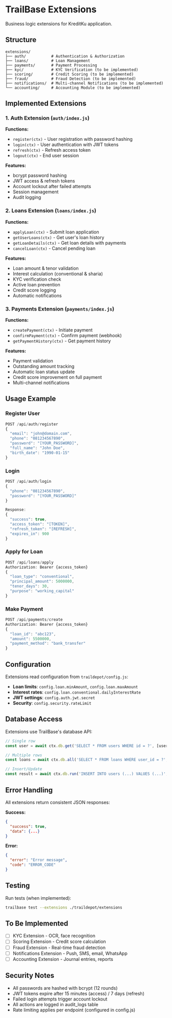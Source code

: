 # TrailBase Extensions

Business logic extensions for KreditKu application.

## Structure

```
extensions/
├── auth/           # Authentication & Authorization
├── loans/          # Loan Management
├── payments/       # Payment Processing
├── kyc/            # KYC Verification (to be implemented)
├── scoring/        # Credit Scoring (to be implemented)
├── fraud/          # Fraud Detection (to be implemented)
├── notifications/  # Multi-channel Notifications (to be implemented)
└── accounting/     # Accounting Module (to be implemented)
```

## Implemented Extensions

### 1. Auth Extension (`auth/index.js`)

**Functions:**
- `register(ctx)` - User registration with password hashing
- `login(ctx)` - User authentication with JWT tokens
- `refresh(ctx)` - Refresh access token
- `logout(ctx)` - End user session

**Features:**
- bcrypt password hashing
- JWT access & refresh tokens
- Account lockout after failed attempts
- Session management
- Audit logging

### 2. Loans Extension (`loans/index.js`)

**Functions:**
- `applyLoan(ctx)` - Submit loan application
- `getUserLoans(ctx)` - Get user's loan history
- `getLoanDetails(ctx)` - Get loan details with payments
- `cancelLoan(ctx)` - Cancel pending loan

**Features:**
- Loan amount & tenor validation
- Interest calculation (conventional & sharia)
- KYC verification check
- Active loan prevention
- Credit score logging
- Automatic notifications

### 3. Payments Extension (`payments/index.js`)

**Functions:**
- `createPayment(ctx)` - Initiate payment
- `confirmPayment(ctx)` - Confirm payment (webhook)
- `getPaymentHistory(ctx)` - Get payment history

**Features:**
- Payment validation
- Outstanding amount tracking
- Automatic loan status update
- Credit score improvement on full payment
- Multi-channel notifications

## Usage Example

### Register User
```javascript
POST /api/auth/register
{
  "email": "john@domain.com",
  "phone": "081234567890",
  "password": "[YOUR_PASSWORD]",
  "full_name": "John Doe",
  "birth_date": "1990-01-15"
}
```

### Login
```javascript
POST /api/auth/login
{
  "phone": "081234567890",
  "password": "[YOUR_PASSWORD]"
}

Response:
{
  "success": true,
  "access_token": "[TOKEN]",
  "refresh_token": "[REFRESH]",
  "expires_in": 900
}
```

### Apply for Loan
```javascript
POST /api/loans/apply
Authorization: Bearer {access_token}
{
  "loan_type": "conventional",
  "principal_amount": 5000000,
  "tenor_days": 30,
  "purpose": "working_capital"
}
```

### Make Payment
```javascript
POST /api/payments/create
Authorization: Bearer {access_token}
{
  "loan_id": "abc123",
  "amount": 5500000,
  "payment_method": "bank_transfer"
}
```

## Configuration

Extensions read configuration from `traildepot/config.js`:

- **Loan limits**: `config.loan.minAmount`, `config.loan.maxAmount`
- **Interest rates**: `config.loan.conventional.dailyInterestRate`
- **JWT settings**: `config.auth.jwt.secret`
- **Security**: `config.security.rateLimit`

## Database Access

Extensions use TrailBase's database API:

```javascript
// Single row
const user = await ctx.db.get('SELECT * FROM users WHERE id = ?', [userId]);

// Multiple rows
const loans = await ctx.db.all('SELECT * FROM loans WHERE user_id = ?', [userId]);

// Insert/Update
const result = await ctx.db.run('INSERT INTO users (...) VALUES (...)', [...]);
```

## Error Handling

All extensions return consistent JSON responses:

**Success:**
```json
{
  "success": true,
  "data": {...}
}
```

**Error:**
```json
{
  "error": "Error message",
  "code": "ERROR_CODE"
}
```

## Testing

Run tests (when implemented):
```bash
trailbase test --extensions ./traildepot/extensions
```

## To Be Implemented

- [ ] KYC Extension - OCR, face recognition
- [ ] Scoring Extension - Credit score calculation
- [ ] Fraud Extension - Real-time fraud detection
- [ ] Notifications Extension - Push, SMS, email, WhatsApp
- [ ] Accounting Extension - Journal entries, reports

## Security Notes

- All passwords are hashed with bcrypt (12 rounds)
- JWT tokens expire after 15 minutes (access) / 7 days (refresh)
- Failed login attempts trigger account lockout
- All actions are logged in audit_logs table
- Rate limiting applies per endpoint (configured in config.js)
